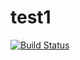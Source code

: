 # test1
[![Build Status](https://travis-ci.org/Red33333/test1.svg?branch=master)](https://travis-ci.org/Red33333/test1)

